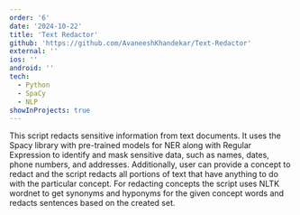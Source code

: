 ```yaml
---
order: '6'
date: '2024-10-22'
title: 'Text Redactor'
github: 'https://github.com/AvaneeshKhandekar/Text-Redactor'
external: ''
ios: ''
android: ''
tech:
  - Python
  - SpaCy
  - NLP
showInProjects: true
---
```


This script redacts sensitive information from text documents. It uses the Spacy library with pre-trained models for NER along with Regular Expression to identify and mask sensitive data, such as names, dates, phone numbers, and addresses. Additionally, user can provide a concept to redact and the script redacts all portions of text that have anything to do with the particular concept. For redacting concepts the script uses NLTK wordnet to get synonyms and hyponyms for the given concept words and redacts sentences based on the created set.